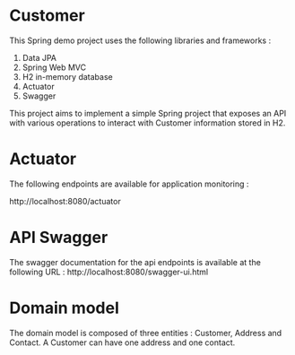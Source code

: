 # Customer
This Spring demo project uses the following libraries and frameworks :
1. Data JPA
2. Spring Web MVC
3. H2 in-memory database
4. Actuator
5. Swagger

This project aims to implement a simple Spring project that exposes an API with various operations to interact with Customer information stored in H2.

# Actuator 
The following endpoints are available for application monitoring :

http://localhost:8080/actuator

# API Swagger 

The swagger documentation for the api endpoints is available at the following URL : http://localhost:8080/swagger-ui.html

# Domain model

The domain model is composed of three entities : Customer, Address and Contact. A Customer can have one address and one contact.


